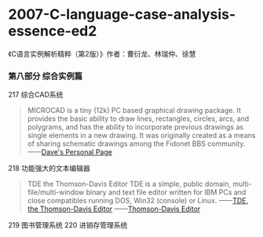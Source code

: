 # 2007-C-language-case-analysis-essence-ed2
 《C语言实例解析精粹（第2版）》作者：曹衍龙、林瑞仲、徐慧


### 第八部分  综合实例篇

217  综合CAD系统
> MICROCAD is a tiny (12k) PC based graphical drawing package. It provides the basic ability to draw lines, rectangles, circles, arcs, and polygrams, and has the ability to incorporate previous drawings as single elements in a new drawing. It was originally created as a means of sharing schematic drawings among the Fidonet BBS community.
> ——[Dave's Personal Page](http://dunfield.maknonsolutions.com/)

218  功能强大的文本编辑器
> TDE the Thomson-Davis Editor
> TDE is a simple, public domain, multi-file/multi-window binary and text file editor written for IBM PCs and close compatibles running DOS, Win32 (console) or Linux.
> ——[TDE, the Thomson-Davis Editor](http://adoxa.altervista.org/tde/index.html)
> ——[Thomson-Davis Editor](https://www.pement.org/tde.htm)

219  图书管理系统
220  进销存管理系统
